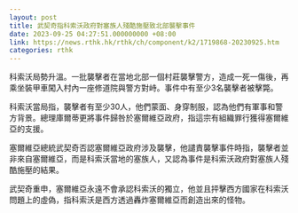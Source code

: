 ```yaml
---
layout: post
title: 武契奇指科索沃政府對塞族人殘酷施壓致北部襲擊事件
date: 2023-09-25 04:27:51.000000000 +08:00
link: https://news.rthk.hk/rthk/ch/component/k2/1719868-20230925.htm
categories: rthk
---
```


科索沃局勢升溫。一批襲擊者在當地北部一個村莊襲擊警方，造成一死一傷後，再乘坐裝甲車闖入村內一座修道院與警方對峙。事件中有至少3名襲擊者被擊斃。

科索沃當局指，襲擊者有至少30人，他們蒙面、身穿制服，認為他們有軍事和警方背景。總理庫爾蒂更將事件歸咎於塞爾維亞政府，指這宗有組織罪行獲得塞爾維亞的支援。

塞爾維亞總統武契奇否認塞爾維亞政府涉及襲擊，他譴責襲擊事件時指，襲擊者並非來自塞爾維亞，而是科索沃當地的塞族人，又認為事件是科索沃政府對塞族人殘酷施壓的結果。

武契奇重申，塞爾維亞永遠不會承認科索沃的獨立，他並且抨擊西方國家在科索沃問題上的虛偽，指科索沃是西方透過轟炸塞爾維亞而創造出來的怪物。
